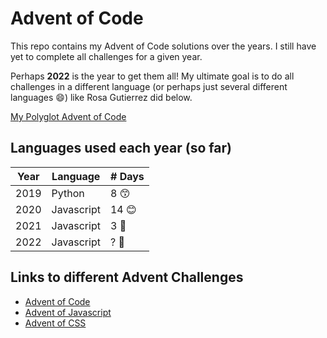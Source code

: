 # Advent of Code

This repo contains my Advent of Code solutions over the years. I still have yet to complete all challenges for a given year.

Perhaps **2022** is the year to get them all! My ultimate goal is to do all challenges in a different language (or perhaps just several different languages 😄) like Rosa Gutierrez did below.

[My Polyglot Advent of Code](https://m.signalvnoise.com/my-polyglot-advent-of-code/)

## Languages used each year (so far)

| Year | Language   | # Days |
| ---- | ---------- | ------ |
| 2019 | Python     | 8 😙   |
| 2020 | Javascript | 14 😊  |
| 2021 | Javascript | 3 🤨   |
| 2022 | Javascript | ? 💪   |

## Links to different Advent Challenges

- [Advent of Code](https://adventofcode.com)
- [Advent of Javascript](https://www.adventofjs.com)
- [Advent of CSS](https://www.adventofcss.com)
